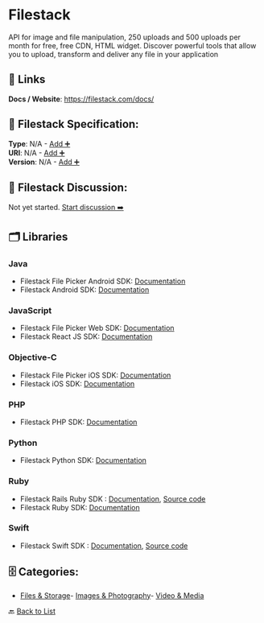 # Filestack

API for image and file manipulation, 250 uploads and 500 uploads per month for free, free CDN, HTML widget.  Discover powerful tools that allow you to upload, transform and deliver any file in your application

##  🔗 Links
**Docs / Website**: https://filestack.com/docs/

## 🧬 Filestack Specification:
**Type**: N/A - [Add ➕](https://github.com/apis-list/apis-list/edit/main/apis.yaml#L6413)  
**URI**: N/A - [Add ➕](https://github.com/apis-list/apis-list/edit/main/apis.yaml#L6413)  
**Version**: N/A - [Add ➕](https://github.com/apis-list/apis-list/edit/main/apis.yaml#L6413)

## 💬 Filestack Discussion:
Not yet started. [Start discussion ➡️](https://github.com/apis-list/apis-list/discussions/new)

## 🗂️ Libraries
### Java
- Filestack File Picker Android SDK: [Documentation](https://github.com/filestack/filestack-android/)
- Filestack Android SDK: [Documentation](https://github.com/filestack/filepicker-android)
### JavaScript
- Filestack File Picker Web SDK: [Documentation](https://www.filestack.com/docs/concepts/pickers/web/)
- Filestack React JS SDK: [Documentation](https://github.com/filestack/filestack-react)
### Objective-C
- Filestack File Picker iOS SDK: [Documentation](https://www.filestack.com/docs/api/sdk/ios/)
- Filestack iOS SDK: [Documentation](https://github.com/filestack/filestack-ios)
### PHP
- Filestack PHP SDK: [Documentation](https://github.com/filestack/filestack-php)
### Python
- Filestack Python SDK: [Documentation](https://github.com/filestack/filestack-python)
### Ruby
- Filestack Rails Ruby SDK : [Documentation](https://www.filestack.com/docs/api/sdks), [Source code](https://github.com/filestack/filestack-rails)
- Filestack Ruby SDK: [Documentation](https://github.com/filestack/filestack-ruby)
### Swift
- Filestack Swift SDK : [Documentation](https://www.filestack.com/docs/api/sdk/swift), [Source code](https://github.com/filestack/filestack-swift)


## 🗄️ Categories:
- [Files & Storage](https://github.com/apis-list/apis-list#files--storage-)- [Images & Photography](https://github.com/apis-list/apis-list#images--photography-)- [Video & Media](https://github.com/apis-list/apis-list#video--media-)

🔙  [Back to List](https://github.com/apis-list/apis-list)
